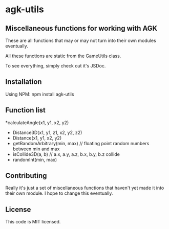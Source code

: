 # agk-utils

## Miscellaneous functions for working with AGK

These are all functions that may or may not turn into their own modules eventually. 

All these functions are static from the GameUtils class.

To see everything, simply check out it's JSDoc.

## Installation

Using NPM:
npm install agk-utils

## Function list

*calculateAngle(x1, y1, x2, y2)
* Distance3D(x1, y1, z1, x2, y2, z2)
* Distance(x1, y1, x2, y2)
* getRandomArbitrary(min, max) // floating point random numbers between min and max
* isCollide3D(a, b) // a.x, a.y, a.z, b.x, b.y, b.z collide
* randomInt(min, max)

## Contributing

Really it's just a set of miscellaneous functions that haven't yet made it into their own module. I hope to change this eventually.

## License

This code is MIT licensed.